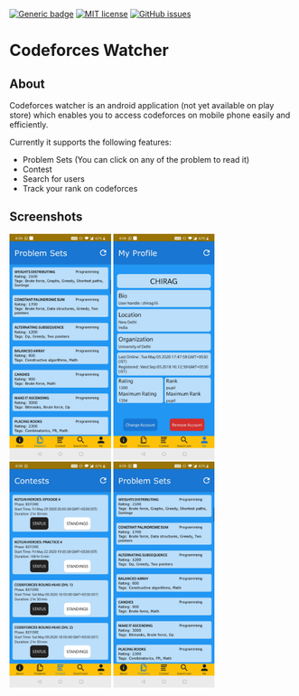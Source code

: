 [![Generic badge](https://img.shields.io/badge/Download_Latest_Version-v1.1.0-red.svg)](https://GitHub.com/ChiragTutlani/codeforces-watcher/releases) [![MIT license](https://img.shields.io/badge/License-MIT-blue.svg)](./LICENSE) [![GitHub issues](https://img.shields.io/github/issues/ChiragTutlani/codeforces-watcher.svg)](https://GitHub.com/ChiragTutlani/codeforces-watcher/issues/) 

# Codeforces Watcher

## About

Codeforces watcher is an android application (not yet available on play store) which enables you to access codeforces on mobile phone easily and efficiently.  

Currently it supports the following features:
- Problem Sets (You can click on any of the problem to read it)
- Contest
- Search for users
- Track your rank on codeforces 

## Screenshots
<div style="flex-direction:row">
    <img src="./Screenshots/Profile.jpg" height="400px">
    <img src="./Screenshots/Problem.jpg" height="400px">
    <img src="./Screenshots/Contest.jpg" height="400px">
    <img src="./Screenshots/Profile.jpg" height="400px">
</div>
